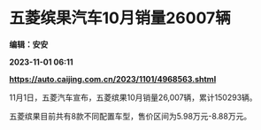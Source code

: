 # 五菱缤果汽车10月销量26007辆
**编辑：安安**

**2023-11-01 06:11**

**https://auto.caijing.com.cn/2023/1101/4968563.shtml**

11月1日，五菱汽车宣布，五菱缤果10月销量26,007辆，累计150293辆。

五菱缤果目前共有8款不同配置车型，售价区间为5.98万元-8.88万元。